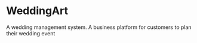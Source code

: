 # WeddingArt
A wedding management system. A business platform for customers to plan their wedding event
